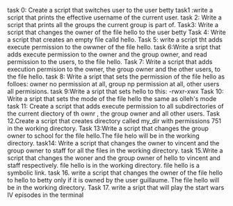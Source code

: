 task 0: Create a script that switches user to the user betty
task1 :write a script that prints the effective username of the current user.
task 2: Write a script that prints all the groups the current group is part of.
Task3: Write a script that changes the owner of the file hello to the user betty
Task 4: Write a script that creates an empty file calld hello.
Task 5: write a script tht adds execute permission to the owwner of the file hello.
task 6:Write a sript that adds execute permission to the owner and the group owner, and read permission to the users, to the file hello.
Task 7: Write a script that adds execution permision to the owner, the group owner and the other users, to the file hello.
task 8: Write a sript that sets the permission of the file hello as folloes: owner no permission at all, group np permission at all, other users all permisions.
task 9:Write a sript that sets hello to this: -rwxr-xwx
Task 10: Write a sript that sets the mode of the file hello the same as olleh's mode
task 11: Create a script that adds execute permission to all subdirectories of the current diectory of th ownr , the group owner and all other users.
Task 12.Create a script that  creates directory called my_dir with permissions 751 in the working directory.
Task 13:Write a script that changes the group owner to school for the file hello.The file helo will be in the working directory.
task14: Write a script that changes the owner to vincent and the group owner to staff for all the files in the working directory.
task 15.Write a script that changes the woner and the group owner of hello to vincent and staff respectively. file hello is in the working directory. file hello is a symbolic link.
task 16. write a script that changes the owner of the file hello to hello to betty only if it is owned by the user guillaume. The file hello will be in the working directory.
Task 17. write a sript that will play the start wars IV episodes in the terminal

